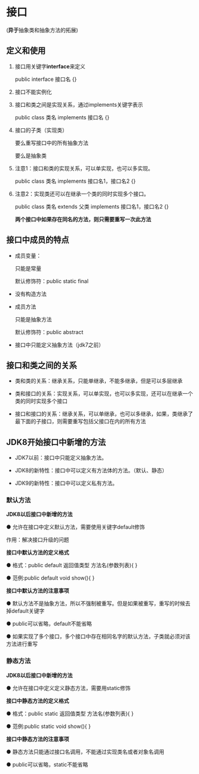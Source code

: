 # 接口

(**异于**抽象类和抽象方法的拓展)

## 定义和使用

1. 接口用关键字**interface**来定义

    public interface 接口名 {}

2. 接口不能实例化

3. 接口和类之间是实现关系，通过implements关键字表示

    public class 类名 implements 接口名 {}

4. 接口的子类（实现类）

    要么重写接口中的所有抽象方法

    要么是抽象类

5. 注意1：接口和类的实现关系，可以单实现，也可以多实现。

    public class 类名 implements 接口名1，接口名2 {}

6. 注意2：实现类还可以在继承一个类的同时实现多个接口。

    public class 类名 extends 父类 implements 接口名1，接口名2 {}

    **两个接口中如果存在同名的方法，则只需要重写一次此方法**

## 接口中成员的特点

- 成员变量：
   
   只能是常量

   默认修饰符：public static final

- 没有构造方法

- 成员方法

   只能是抽象方法

   默认修饰符：public abstract

- 接口中只能定义抽象方法（jdk7之前）

## 接口和类之间的关系

- 类和类的关系：继承关系，只能单继承，不能多继承，但是可以多层继承

- 类和接口的关系：实现关系，可以单实现，也可以多实现，还可以在继承一个类的同时实现多个接口

- 接口和接口的关系：继承关系，可以单继承，也可以多继承，如果，类继承了最下面的子接口，则需要重写包括父接口在内的所有方法

## JDK8开始接口中新增的方法

- JDK7以前：接口中只能定义抽象方法。

- JDK8的新特性：接口中可以定义有方法体的方法。（默认、静态）

- JDK9的新特性：接口中可以定义私有方法。

### 默认方法

**JDK8以后接口中新增的方法**

● 允许在接口中定义默认方法，需要使用关键字default修饰

作用：解决接口升级的问题

**接口中默认方法的定义格式**

● 格式：public default 返回值类型 方法名(参数列表){ }

● 范例:public default void show(){ }

**接口中默认方法的注意事项**

● 默认方法不是抽象方法，所以不强制被重写。但是如果被重写，重写的时候去掉default关键字

● public可以省略，default不能省略

● 如果实现了多个接口，多个接口中存在相同名字的默认方法，子类就必须对该方法进行重写

### 静态方法

**JDK8以后接口中新增的方法**

● 允许在接口中定义定义静态方法，需要用static修饰

**接口中静态方法的定义格式**

● 格式：public static 返回值类型 方法名(参数列表){ }

● 范例:public static void show(){ }

**接口中静态方法的注意事项**

● 静态方法只能通过接口名调用，不能通过实现类名或者对象名调用

● public可以省略，static不能省略











